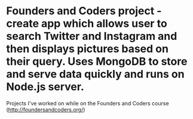 # Founders and Coders project - create app which allows user to search Twitter and Instagram and then displays pictures based on their query. Uses MongoDB to store and serve data quickly and runs on Node.js server.
Projects I've worked on while on the Founders and Coders course (http://foundersandcoders.org/)
